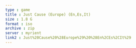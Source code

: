 ```yaml
---
type : game
title : Just Cause (Europe) (En,Es,It)
size : 1.8 G
format : iso
archive : zip
server : myrient
link2 : Just%20Cause%20%28Europe%29%20%28En%2CEs%2CIt%29
---
```


